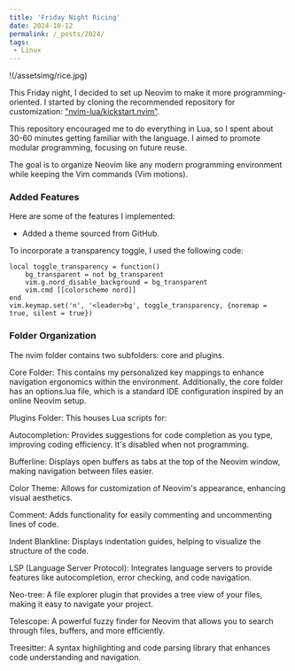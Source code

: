 ```yaml
---
title: 'Friday Night Ricing'
date: 2024-10-12
permalink: /_posts/2024/
tags:
 - Linux
---
```


!(/assetsimg/rice.jpg)


This Friday night, I decided to set up Neovim to make it more programming-oriented. I started by cloning the recommended repository for customization: ["nvim-lua/kickstart.nvim"](https://github.com/nvim-lua/kickstart.nvim).

This repository encouraged me to do everything in Lua, so I spent about 30-60 minutes getting familiar with the language. I aimed to promote modular programming, focusing on future reuse.

The goal is to organize Neovim like any modern programming environment while keeping the Vim commands (Vim motions).

### Added Features

Here are some of the features I implemented:

- Added a theme sourced from GitHub.

To incorporate a transparency toggle, I used the following code:

    local toggle_transparency = function()
        bg_transparent = not bg_transparent
        vim.g.nord_disable_background = bg_transparent
        vim.cmd [[colorscheme nord]]
    end
    vim.keymap.set('n', '<leader>bg', toggle_transparency, {noremap = true, silent = true})


### Folder Organization

The nvim folder contains two subfolders: core and plugins.

Core Folder: This contains my personalized key mappings to enhance navigation ergonomics within the environment. Additionally, the core folder has an options.lua file, which is a standard IDE configuration inspired by an online Neovim setup.

Plugins Folder: This houses Lua scripts for:

Autocompletion: Provides suggestions for code completion as you type, improving coding efficiency. It's disabled when not programming.

Bufferline: Displays open buffers as tabs at the top of the Neovim window, making navigation between files easier.

Color Theme: Allows for customization of Neovim's appearance, enhancing visual aesthetics.

Comment: Adds functionality for easily commenting and uncommenting lines of code.

Indent Blankline: Displays indentation guides, helping to visualize the structure of the code.

LSP (Language Server Protocol): Integrates language servers to provide features like autocompletion, error checking, and code navigation.

Neo-tree: A file explorer plugin that provides a tree view of your files, making it easy to navigate your project.

Telescope: A powerful fuzzy finder for Neovim that allows you to search through files, buffers, and more efficiently.

Treesitter: A syntax highlighting and code parsing library that enhances code understanding and navigation.
